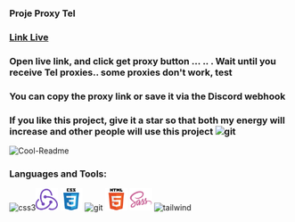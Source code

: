 <h3>Proje Proxy Tel <h3/> <a href="https://amirmohamadhejazi.github.io/proje_finall/">Link Live</a>

<h3 align="left">Open live link, and click get proxy button ... .. . Wait until you receive Tel proxies.. some proxies don't work, test</h3>
<h3 align="left">You can copy the proxy link or save it via the Discord webhook </h3>

<h3 align="left">If you like this project, give it a star so that both my energy will increase and other people will use this project <img src="https://user-images.githubusercontent.com/5713670/87202985-820dcb80-c2b6-11ea-9f56-7ec461c497c3.gif" alt="git" width="30" height="30" /></h3>
<img src="https://github.com/mayankchaudhary26/Cool-Readme-ideas/raw/master/data/lofi.gif" alt="Cool-Readme" />




 


<h3 align="left">Languages and Tools:</h3>
<p align="left">
<img src="https://camo.githubusercontent.com/cda2bff49eb0cd388393e08dd91cc3cf461f095e387d3fdcb8648ab0418010aa/68747470733a2f2f692e67697068792e636f6d2f6d656469612f654e41736a4f353574506267616f72376d612f323030772e77656270" alt="css3" width="40" height="40"/><img src="https://raw.githubusercontent.com/devicons/devicon/master/icons/redux/redux-original.svg" alt="redux" width="40" height="40"/>
<img src="https://raw.githubusercontent.com/devicons/devicon/master/icons/css3/css3-original-wordmark.svg" alt="css3" width="40" height="40"/>
<img src="https://www.vectorlogo.zone/logos/git-scm/git-scm-icon.svg" alt="git" width="40" height="40"/>
<img src="https://raw.githubusercontent.com/devicons/devicon/master/icons/html5/html5-original-wordmark.svg" alt="html5" width="40" height="40"/> 
<img src="https://raw.githubusercontent.com/devicons/devicon/master/icons/sass/sass-original.svg" alt="sass" width="40" height="40"/>
<img src="https://www.vectorlogo.zone/logos/tailwindcss/tailwindcss-icon.svg" alt="tailwind" width="40" height="40"/>
</p>


